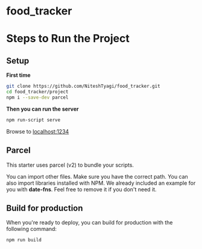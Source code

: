 # food_tracker

# Steps to Run the Project

## Setup

**First time**

```bash
git clone https://github.com/NiteshTyagi/food_tracker.git
cd food_tracker/project
npm i --save-dev parcel
```

**Then you can run the server**

```bash
npm run-script serve
```

Browse to [localhost:1234](http://localhost:1234)

## Parcel

This starter uses parcel (v2) to bundle your scripts.

You can import other files. Make sure you have the correct path. You can also import libraries installed with NPM. We already included an example for you with **date-fns**. Feel free to remove it if you don't need it.

## Build for production

When you're ready to deploy, you can build for production with the following command:

```bash
npm run build
```

